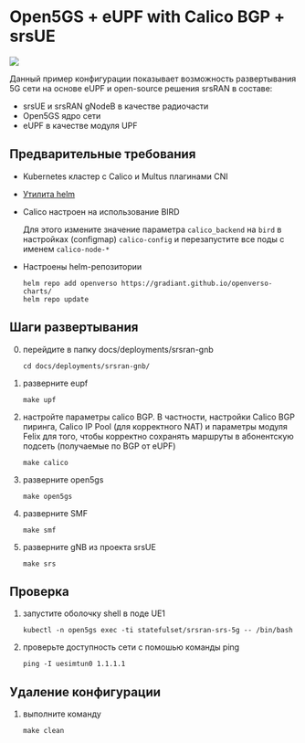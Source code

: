 # Open5GS + eUPF with Calico BGP + srsUE

![](./schema.png)

Данный пример конфигурации показывает возможность развертывания 5G сети на основе eUPF и open-source решения srsRAN в составе:
- srsUE и srsRAN gNodeB в качестве радиочасти
- Open5GS ядро сети
- eUPF в качестве модуля UPF

## Предварительные требования

- Kubernetes кластер с Calico и Multus плагинами CNI
- [Утилита helm](https://helm.sh/docs/intro/install/)
- Calico настроен на использование BIRD

    Для этого измените значение параметра `calico_backend` на `bird` в настройках (configmap) `calico-config` и перезапустите все поды с именем `calico-node-*`

- Настроены helm-репозитории

    ```
    helm repo add openverso https://gradiant.github.io/openverso-charts/
    helm repo update
    ```

## Шаги развертывания

0. перейдите в папку docs/deployments/srsran-gnb

    `cd docs/deployments/srsran-gnb/`

1. разверните eupf

    `make upf`

2. настройте параметры calico BGP. В частности, настройки Calico BGP пиринга, Calico IP Pool (для корректного NAT) и параметры модуля Felix для того, чтобы корректно сохранять маршруты в абонентскую подсеть (получаемые по BGP от eUPF)

    `make calico`

3. разверните open5gs

    `make open5gs`

4. разверните SMF

    `make smf`

5. разверните gNB из проекта srsUE

    `make srs`


## Проверка

1. запустите оболочку shell в поде UE1

    `kubectl -n open5gs exec -ti statefulset/srsran-srs-5g -- /bin/bash`

2. проверьте доступность сети с помошью команды ping

    `ping -I uesimtun0 1.1.1.1`

## Удаление конфигурации

1. выполните команду

    `make clean`